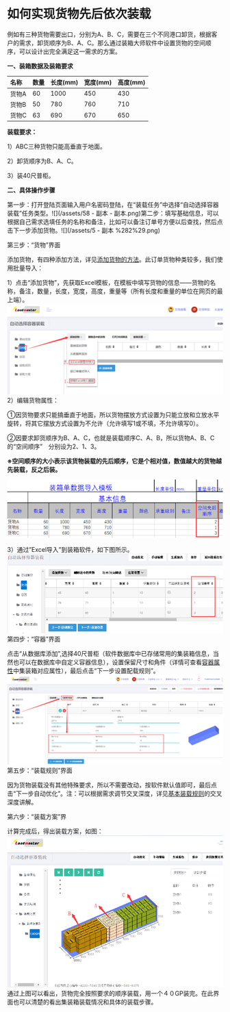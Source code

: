 # 如何实现货物先后依次装载

例如有三种货物需要出口，分别为A、B、C，需要在三个不同港口卸货，根据客户的需求，卸货顺序为B、A、C。那么通过装箱大师软件中设置货物的空间顺序，可以设计出完全满足这一需求的方案。

**一、装箱数据及装箱要求**

| 名称 | 数量 | 长度\(mm\) | 宽度\(mm\) | 高度\(mm\) |
| :--- | :--- | :--- | :--- | :--- |
| 货物A | 60 | 1000 | 450 | 430 |
| 货物B | 50 | 780 | 760 | 710 |
| 货物C | 63 | 690 | 670 | 650 |

**装载要求：**

1）ABC三种货物只能高垂直于地面。

2）卸货顺序为B、A、C。

3）装40尺普柜。

**二、具体操作步骤**

第一步：打开登陆页面输入用户名密码登陆，在“装载任务”中选择“自动选择容器装载”任务类型。![](/assets/58 - 副本 - 副本.png)第二步：填写基础信息，可以根据自己需求选填任务的名称和备注，比如可以备注订单号方便以后查找，然后点击下一步添加货物。![](/assets/5 - 副本 %282%29.png)

第三步：“货物”界面

添加货物，有四种添加方法，详见[添加货物的方法](https://doc.zhuangxiang.com/gong-neng-jie-shao/zhuang-zai-fang-an-she-ji-jie-mian/huo-wu/tian-jia-huo-wu-de-fang-fa.html)。此订单货物种类较多，我们使用批量导入：

1）点击“添加货物”，先获取Excel模板，在模板中填写货物的信息——货物的名称，备注，数量，长度，宽度，高度，重量等（所有长度和重量的单位在网页的最上端）。![](/assets/hjj)2）编辑货物属性：

①因货物要求只能搞垂直于地面，所以货物摆放方式设置为只能立放和立放水平旋转，将其它摆放方式设置为不允许（允许填写1或不填，不允许填写0）。

②因要求卸货顺序为B、A、C，也就是装载顺序C、A、B，所以货物A、B、C的“空间顺序”　分别设为2、1、3。

**※空间顺序的大小表示该货物装载的先后顺序，它是个相对值，数值越大的货物越先装载，反之后装。**

![](/assets/64.png)

3）通过”Excel导入”到装箱软件，如下图所示。![](/assets/65.png)第四步：“容器”界面

点击“从数据库添加”,选择40尺普柜（软件数据库中已存储常用的集装箱信息，当然也可以在数据库中自定义容器信息），设置保留尺寸和角件（详情可查看[容器属性](https://doc.zhuangxiang.com/gong-neng-jie-shao/zhuang-zai-fang-an-she-ji-jie-mian/rong-qi/rong-qi-shu-xing.html)中集装箱对应属性），最后点击“下一步设置配载规则”。![](/assets/hjgk)第五步：“装载规则”界面

因为货物装载没有其他特殊要求，所以不需要改动，按软件默认值即可，最后点击“下一步自动优化”。注：可以根据需求调节交叉深度，详见[基本装载规则](https://doc.zhuangxiang.com/gong-neng-jie-shao/53001-zhuang-zai-gui-ze/ji-ben-zhuang-zai-gui-ze.html)的交叉深度讲解。

第六步：“装载方案”界

计算完成后，得出装载方案，如图：![](/assets/66.png)通过上图可以看出，货物完全按照要求的顺序装载，用一个４０GP装完。在此界面也可以清楚的看出集装箱装载情况和具体的装载步骤。

